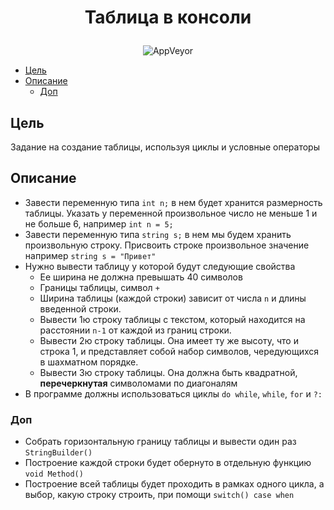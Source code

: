 # <p align="center">Таблица в консоли
<p align="center">
<img alt="AppVeyor" src="https://img.shields.io/badge/Csharp-.NET 6.0-blue">

* [Цель](#цель)
* [Описание](#описание)
  * [Доп](#доп)
  
## Цель
Задание на создание таблицы, используя циклы и условные операторы
## Описание
- Завести переменную типа `int n;` в нем будет хранится размерность таблицы. Указать у переменной произвольное число не меньше 1 и не больше 6, например `int n = 5;`
- Завести переменную типа `string s;` в нем мы будем хранить произвольную строку. Присвоить строке произвольное значение например `string s = "Привет"`
- Нужно вывести таблицу у которой будут следующие свойства
  - Ее ширина не должна превышать 40 символов
  - Границы таблицы, символ `+`
  - Ширина таблицы (каждой строки) зависит от числа `n` и длины введенной строки.
  - Вывести 1ю строку таблицы с текстом, который находится на расстоянии `n-1` от каждой из границ строки.
  - Вывести 2ю строку таблицы. Она имеет ту же высоту, что и строка 1, и представляет собой набор символов, чередующихся в шахматном порядке.
  - Вывести 3ю строку таблицы. Она должна быть квадратной, **перечеркнутая** символомами по диагоналям
- В программе должны использоваться циклы `do while`, `while`, `for` и `?:`
  
### Доп
  - Собрать горизонтальную границу таблицы и вывести один раз `StringBuilder()`
  - Построение каждой строки будет обернуто в отдельную функцию `void Method()`
  - Построение всей таблицы будет проходить в рамках одного цикла, а выбор, какую строку строить, при помощи `switch() case when`
